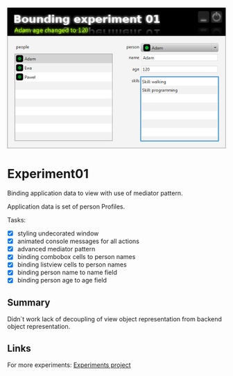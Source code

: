 ![Experiment01 screen](/images/screen00.png "Experiment01")

Experiment01
============

Binding application data to view with use of mediator pattern.

Application data is set of person Profiles.

Tasks:

- [x] styling undecorated window
- [x] animated console messages for all actions
- [x] advanced mediator pattern
- [x] binding combobox cells to person names
- [x] binding listview cells to person names
- [x] binding person name to name field
- [x] binding person age to age field

Summary
-------

Didn`t work lack of decoupling of view object representation from backend object representation.

Links
-----

For more experiments:
[Experiments project](https://github.com/Xesenix/javafx-experiments)